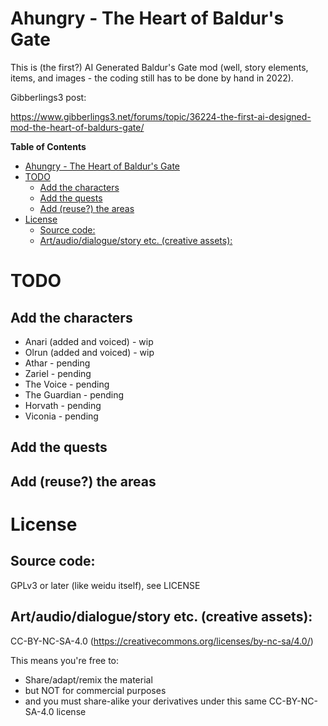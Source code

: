 # Ahungry - The Heart of Baldur's Gate

This is (the first?) AI Generated Baldur's Gate mod (well, story
elements, items, and images - the coding still has to be done by hand
in 2022).

Gibberlings3 post:

https://www.gibberlings3.net/forums/topic/36224-the-first-ai-designed-mod-the-heart-of-baldurs-gate/

<!-- markdown-toc start - Don't edit this section. Run M-x markdown-toc-refresh-toc -->
**Table of Contents**

- [Ahungry - The Heart of Baldur's Gate](#ahungry---the-heart-of-baldurs-gate)
- [TODO](#todo)
    - [Add the characters](#add-the-characters)
    - [Add the quests](#add-the-quests)
    - [Add (reuse?) the areas](#add-reuse-the-areas)
- [License](#license)
    - [Source code:](#source-code)
    - [Art/audio/dialogue/story etc. (creative assets):](#artaudiodialoguestory-etc-creative-assets)

<!-- markdown-toc end -->

# TODO

## Add the characters

- Anari (added and voiced) - wip
- Olrun (added and voiced) - wip
- Athar - pending
- Zariel - pending
- The Voice - pending
- The Guardian - pending
- Horvath - pending
- Viconia - pending

## Add the quests

## Add (reuse?) the areas

# License

## Source code:

GPLv3 or later (like weidu itself), see LICENSE

## Art/audio/dialogue/story etc. (creative assets):

CC-BY-NC-SA-4.0 (https://creativecommons.org/licenses/by-nc-sa/4.0/)

This means you're free to:
- Share/adapt/remix the material
- but NOT for commercial purposes
- and you must share-alike your derivatives under this same
  CC-BY-NC-SA-4.0 license
